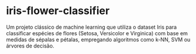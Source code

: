 # iris-flower-classifier
 Um projeto clássico de machine learning que utiliza o dataset Iris para classificar espécies de flores (Setosa, Versicolor e Virginica) com base em medidas de sépalas e pétalas, empregando algoritmos como k-NN, SVM ou árvores de decisão.
